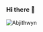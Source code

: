 ### Hi there 👋

<p align="left"> <img
        src="https://komarev.com/ghpvc/?username=Abjithwyn&label=Profile%20views&color=0e75b6&style=flat"
        alt="Abjithwyn" /> </p>
<!--

**Abjithwyn/Abjithwyn** is a ✨ _special_ ✨ repository because its `README.md` (this file) appears on your GitHub profile.
<p><img align="center" src="https://github-readme-streak-stats.herokuapp.com/?user=Abjithwyn&" alt="Abjithwyn" /></p>

Here are some ideas to get you started:

- 🔭 I’m currently working on ...
- 🌱 I’m currently learning ...
- 👯 I’m looking to collaborate on ...
- 🤔 I’m looking for help with ...
- 💬 Ask me about ...
- 📫 How to reach me: ...
- 😄 Pronouns: ...
- ⚡ Fun fact: ...
-->
